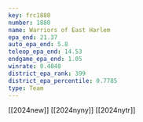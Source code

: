 ```yaml
---
key: frc1880
number: 1880
name: Warriors of East Harlem
epa_end: 21.37
auto_epa_end: 5.8
teleop_epa_end: 14.53
endgame_epa_end: 1.05
winrate: 0.4848
district_epa_rank: 399
district_epa_percentile: 0.7785
type: Team
---
```

[[2024new]]
[[2024nyny]]
[[2024nytr]]
